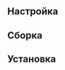 <pkg :name="'dosfstools'" instsize showsbu2></pkg>

## Настройка
<package-script :package="'dosfstools'" :type="'configure'"></package-script>

## Сборка
<package-script :package="'dosfstools'" :type="'build'"></package-script>
## Установка
<package-script :package="'dosfstools'" :type="'install'"></package-script>

<script>
	new Vue({ el: '#main' })
</script> 

